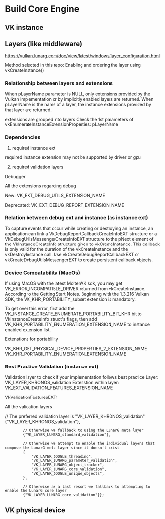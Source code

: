 # Build Core Engine

## VK instance

## Layers (like middleware)
https://vulkan.lunarg.com/doc/view/latest/windows/layer_configuration.html

Method selected in this repo: Enabling and ordering the layer using vkCreateInstance()



### Relationship between layers and extensions
When pLayerName parameter is NULL, only extensions provided by the Vulkan implementation or by implicitly enabled layers are returned. When pLayerName is the name of a layer, the instance extensions provided by that layer are returned.


extensions are grouped into layers
Check the 1st parameters of vkEnumerateInstanceExtensionProperties: pLayerName

### Dependencies

1. required instance ext

required instance extension  may not be supported by driver or gpu

2. required validation layers


Debugger

All the extensions regarding debug

New: VK_EXT_DEBUG_UTILS_EXTENSION_NAME

Deprecated: VK_EXT_DEBUG_REPORT_EXTENSION_NAME

### Relation between debug ext and instance (as instance ext)

To capture events that occur while creating or destroying an instance, an application can link a VkDebugReportCallbackCreateInfoEXT structure or a VkDebugUtilsMessengerCreateInfoEXT structure to the pNext element of the VkInstanceCreateInfo structure given to vkCreateInstance. This callback is only valid for the duration of the vkCreateInstance and the vkDestroyInstance call. Use vkCreateDebugReportCallbackEXT or vkCreateDebugUtilsMessengerEXT to create persistent callback objects.

### Device Compatability (MacOs)
If using MacOS with the latest MoltenVK sdk, you may get VK_ERROR_INCOMPATIBLE_DRIVER returned from vkCreateInstance. According to the Getting Start Notes. Beginning with the 1.3.216 Vulkan SDK, the VK_KHR_PORTABILITY_subset extension is mandatory.

To get over this error, first add the VK_INSTANCE_CREATE_ENUMERATE_PORTABILITY_BIT_KHR bit to VkInstanceCreateInfo struct's flags, then add VK_KHR_PORTABILITY_ENUMERATION_EXTENSION_NAME to instance enabled extension list.


Extenstions for portablility

VK_KHR_GET_PHYSICAL_DEVICE_PROPERTIES_2_EXTENSION_NAME
VK_KHR_PORTABILITY_ENUMERATION_EXTENSION_NAME


### Best Practice Validation (instance ext)
Validation layer to check if your implementation follows best practice
Layer: VK_LAYER_KHRONOS_validation
Extenstion within layer: VK_EXT_VALIDATION_FEATURES_EXTENSION_NAME


VkValidationFeaturesEXT: 



All the validation layers

// The preferred validation layer is "VK_LAYER_KHRONOS_validation"
	        {"VK_LAYER_KHRONOS_validation"},

	        // Otherwise we fallback to using the LunarG meta layer
	        {"VK_LAYER_LUNARG_standard_validation"},

	        // Otherwise we attempt to enable the individual layers that compose the LunarG meta layer since it doesn't exist
	        {
	            "VK_LAYER_GOOGLE_threading",
	            "VK_LAYER_LUNARG_parameter_validation",
	            "VK_LAYER_LUNARG_object_tracker",
	            "VK_LAYER_LUNARG_core_validation",
	            "VK_LAYER_GOOGLE_unique_objects",
	        },

	        // Otherwise as a last resort we fallback to attempting to enable the LunarG core layer
	        {"VK_LAYER_LUNARG_core_validation"}};



## VK physical device



